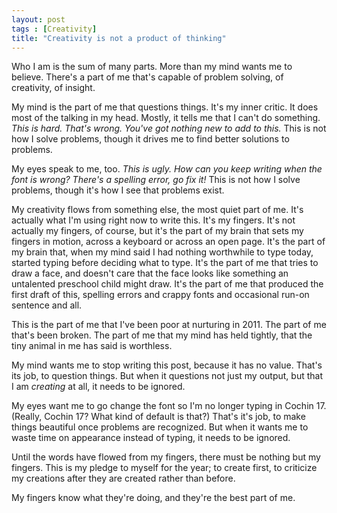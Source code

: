 ```yaml
---
layout: post
tags : [Creativity]
title: "Creativity is not a product of thinking"
---
```

Who I am is the sum of many parts. More than my mind wants me to believe. There's a part of me that's capable of problem solving, of creativity, of insight.

My mind is the part of me that questions things. It's my inner critic. It does most of the talking in my head. Mostly, it tells me that I can't do something. *This is hard. That's wrong. You've got nothing new to add to this.* This is not how I solve problems, though it drives me to find better solutions to problems.

<!--more-->

My eyes speak to me, too. *This is ugly. How can you keep writing when the font is wrong? There's a spelling error, go fix it!* This is not how I solve problems, though it's how I see that problems exist.

My creativity flows from something else, the most quiet part of me. It's actually what I'm using right now to write this. It's my fingers. It's not actually my fingers, of course, but it's the part of my brain that sets my fingers in motion, across a keyboard or across an open page. It's the part of my brain that, when my mind said I had nothing worthwhile to type today, started typing before deciding what to type. It's the part of me that tries to draw a face, and doesn't care that the face looks like something an untalented preschool child might draw. It's the part of me that produced the first draft of this, spelling errors and crappy fonts and occasional run-on sentence and all.

This is the part of me that I've been poor at nurturing in 2011. The part of me that's been broken. The part of me that my mind has held tightly, that the tiny animal in me has said is worthless.

My mind wants me to stop writing this post, because it has no value. That's its job, to question things. But when it questions not just my output, but that I am *creating* at all, it needs to be ignored.

My eyes want me to go change the font so I'm no longer typing in Cochin 17. (Really, Cochin 17? What kind of default is that?) That's it's job, to make things beautiful once problems are recognized. But when it wants me to waste time on appearance instead of typing, it needs to be ignored.

Until the words have flowed from my fingers, there must be nothing but my fingers. This is my pledge to myself for the year; to create first, to criticize my creations after they are created rather than before.

My fingers know what they're doing, and they're the best part of me.
